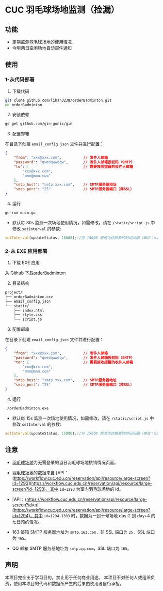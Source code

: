 # CUC 羽毛球场地监测（捡漏）

## 功能

- 定期监测羽毛球场地的使用情况
- 今明两日空闲场地自动邮件通知

## 使用

### 1-从代码部署

1. 下载代码

```bash
git clone github.com/lihan3238/orderBadminton.git
cd orderBadminton
```

2. 安装依赖

```bash
go get github.com/gin-gonic/gin
```

3. 配置邮箱

在目录下创建 `email_config.json` 文件并进行配置：

```json
{
    "from": "xxx@xxx.com",          // 发件人邮箱
    "password": "qwedqwwdqw",       // 发件人邮箱授权码（SMTP）
    "to": [                         // 需要接收提醒的收件人邮箱
        "xxx@xxx.com",
        "mmm@mmm.com"
    ],
    "smtp_host": "smtp.xxx.com",    // SMTP服务器地址
    "smtp_port": "25"               // SMTP服务器端口（非SSL）
}
```

4. 运行

```bash
go run main.go
```

- 默认每 30s 监测一次场地使用情况，如需修改，请在 `/static/script.js` 中修改 `setInterval` 的参数:

```js
setInterval(updateStatus, 15000);//将 15000 修改为你想要的时间间隔（单位：ms）
```

### 2-从 EXE 应用部署

1. 下载 EXE 应用

从 Github 下载[orderBadminton](https://github.com/lihan3238/orderBadminton/releases/latest)

2. 目录结构
    
```bash
project/
├── orderBadminton.exe
├── email_config.json
└── static/
    ├── index.html
    ├── style.css
    └── script.js
```

3. 配置邮箱

在目录下创建 `email_config.json` 文件并进行配置：

```json
{
    "from": "xxx@xxx.com",          // 发件人邮箱
    "password": "qwedqwwdqw",       // 发件人邮箱授权码（SMTP）
    "to": [                         // 需要接收提醒的收件人邮箱
        "xxx@xxx.com",
        "mmm@mmm.com"
    ],
    "smtp_host": "smtp.xxx.com",    // SMTP服务器地址
    "smtp_port": "25"               // SMTP服务器端口（非SSL）
}
```

4. 运行

```bash
./orderBadminton.exe
```

- 默认每 15s 监测一次场地使用情况，如需修改，请在 `/static/script.js` 中修改 `setInterval` 的参数:

```js
setInterval(updateStatus, 15000);//将 15000 修改为你想要的时间间隔（单位：ms）
```

## 注意

- [羽毛球场地](https://workflow.cuc.edu.cn/reservation/fe/site/appointmentscreen?id=1293)为无需登录的当日羽毛球场地核销情况页面。

- [羽毛球场地](https://workflow.cuc.edu.cn/reservation/fe/site/appointmentscreen?id=1293)的数据来自 [API：(https://workflow.cuc.edu.cn/reservation/api/resource/large-screen?id=1293](https://workflow.cuc.edu.cn/reservation/api/resource/large-screen?id=1293)，其中 `id=1293` 为室内羽毛球场地的 id。

- [API：(https://workflow.cuc.edu.cn/reservation/api/resource/large-screen?id=n](https://workflow.cuc.edu.cn/reservation/api/resource/large-screen?id=1294)，其中 `id=1294-1303` 时，数据为一到十号场地 day-2 到 day+4 的七日预约情况。

- 163 邮箱 SMTP 服务器地址为 `smtp.163.com`，非 SSL 端口为 `25`，SSL 端口为 `465`。
- QQ 邮箱 SMTP 服务器地址为 `smtp.qq.com`，SSL 端口为 `465`。

## 声明

本项目完全出于学习目的，禁止用于任何商业用途。
本项目不对任何人或组织负责，使用本项目的代码和数据所产生的后果由使用者自行承担。